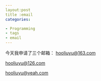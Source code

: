 ```yaml
---
layout:post
title :email
categories:

- Programming
- tags
- email
---
```


今天我申请了三个邮箱：
hooliuyu@163.com

hooliuyu@126.com

hooliuyu@yeah.com
